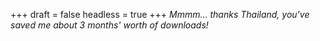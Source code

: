 
+++
draft = false
headless = true
+++
_Mmmm... thanks Thailand, you've saved me about 3 months' worth of downloads!_
